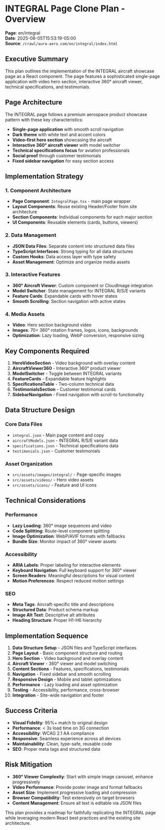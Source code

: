 # INTEGRAL Page Clone Plan - Overview

**Page**: en/integral  
**Date**: 2025-08-05T15:53:19-05:00  
**Source**: `/crawl/aura-aero.com/en/integral/index.html`

## Executive Summary

This plan outlines the implementation of the INTEGRAL aircraft showcase page as a React component. The page features a sophisticated single-page application with video hero section, interactive 360° aircraft viewer, technical specifications, and testimonials.

## Page Architecture

The INTEGRAL page follows a premium aerospace product showcase pattern with these key characteristics:

- **Single-page application** with smooth scroll navigation
- **Dark theme** with white text and accent colors
- **Video-first hero section** showcasing the aircraft
- **Interactive 360° aircraft viewer** with model switcher
- **Technical specifications focus** for aviation professionals
- **Social proof** through customer testimonials
- **Fixed sidebar navigation** for easy section access

## Implementation Strategy

### 1. Component Architecture
- **Page Component**: `IntegralPage.tsx` - main page wrapper
- **Layout Components**: Reuse existing Header/Footer from site architecture
- **Section Components**: Individual components for each major section
- **UI Components**: Reusable elements (cards, buttons, viewers)

### 2. Data Management
- **JSON Data Files**: Separate content into structured data files
- **TypeScript Interfaces**: Strong typing for all data structures
- **Custom Hooks**: Data access layer with type safety
- **Asset Management**: Optimize and organize media assets

### 3. Interactive Features
- **360° Aircraft Viewer**: Custom component or CloudImage integration
- **Model Switcher**: State management for INTEGRAL R/S/E variants
- **Feature Cards**: Expandable cards with hover states
- **Smooth Scrolling**: Section navigation with active states

### 4. Media Assets
- **Video**: Hero section background video
- **Images**: 70+ 360° rotation frames, logos, icons, backgrounds
- **Optimization**: Lazy loading, WebP conversion, responsive sizing

## Key Components Required

1. **HeroVideoSection** - Video background with overlay content
2. **AircraftViewer360** - Interactive 360° product viewer
3. **ModelSwitcher** - Toggle between INTEGRAL variants
4. **FeatureCards** - Expandable feature highlights
5. **SpecificationsTable** - Two-column technical data
6. **TestimonialsSection** - Customer testimonial cards
7. **SidebarNavigation** - Fixed navigation with scroll-to functionality

## Data Structure Design

### Core Data Files
- `integral.json` - Main page content and copy
- `aircraftModels.json` - INTEGRAL R/S/E variant data
- `specifications.json` - Technical specifications data
- `testimonials.json` - Customer testimonials

### Asset Organization
- `src/assets/images/integral/` - Page-specific images
- `src/assets/videos/` - Hero video assets
- `src/assets/icons/` - Feature and UI icons

## Technical Considerations

### Performance
- **Lazy Loading**: 360° image sequences and video
- **Code Splitting**: Route-level component splitting
- **Image Optimization**: WebP/AVIF formats with fallbacks
- **Bundle Size**: Monitor impact of 360° viewer assets

### Accessibility
- **ARIA Labels**: Proper labeling for interactive elements
- **Keyboard Navigation**: Full keyboard support for 360° viewer
- **Screen Readers**: Meaningful descriptions for visual content
- **Motion Preferences**: Respect reduced motion settings

### SEO
- **Meta Tags**: Aircraft-specific title and descriptions
- **Structured Data**: Product schema markup
- **Image Alt Text**: Descriptive alt attributes
- **Heading Structure**: Proper H1-H6 hierarchy

## Implementation Sequence

1. **Data Structure Setup** - JSON files and TypeScript interfaces
2. **Page Layout** - Basic component structure and routing
3. **Hero Section** - Video background and overlay content
4. **Aircraft Viewer** - 360° viewer and model switching
5. **Content Sections** - Features, specifications, testimonials
6. **Navigation** - Fixed sidebar and smooth scrolling
7. **Responsive Design** - Mobile and tablet optimizations
8. **Performance** - Lazy loading and asset optimization
9. **Testing** - Accessibility, performance, cross-browser
10. **Integration** - Site-wide navigation and footer

## Success Criteria

- **Visual Fidelity**: 95%+ match to original design
- **Performance**: < 3s load time on 3G connection
- **Accessibility**: WCAG 2.1 AA compliance
- **Responsive**: Seamless experience across all devices
- **Maintainability**: Clean, type-safe, reusable code
- **SEO**: Proper meta tags and structured data

## Risk Mitigation

- **360° Viewer Complexity**: Start with simple image carousel, enhance progressively
- **Video Performance**: Provide poster image and format fallbacks
- **Asset Size**: Implement progressive loading and compression
- **Browser Compatibility**: Test extensively on target browsers
- **Content Management**: Ensure all text is editable via JSON files

This plan provides a roadmap for faithfully replicating the INTEGRAL page while leveraging modern React best practices and the existing site architecture.
